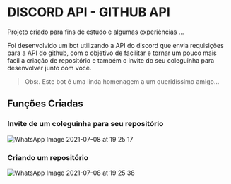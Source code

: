 # DISCORD API - GITHUB API

Projeto criado para fins de estudo e algumas experiências ...

Foi desenvolvido um bot utilizando a API do discord que envia requisições para a API do github, com o objetivo de facilitar e tornar um pouco mais facil a criação de repositório e também o invite do seu coleguinha para desenvolver junto com você.

> Obs:. Este bot é uma linda homenagem a um queridíssimo amigo...

## Funções Criadas

### Invite de um coleguinha para seu repositório

![WhatsApp Image 2021-07-08 at 19 25 17](https://user-images.githubusercontent.com/67718795/124999118-e4152400-e023-11eb-9f5c-4c9edc56be9c.jpeg)

### Criando um repositório

![WhatsApp Image 2021-07-08 at 19 25 38](https://user-images.githubusercontent.com/67718795/124999279-26d6fc00-e024-11eb-98b9-6d4a04beb673.jpeg)

